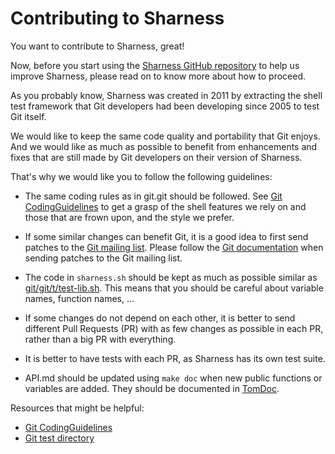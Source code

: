 # Contributing to Sharness

You want to contribute to Sharness, great!

Now, before you start using the
[Sharness GitHub repository](https://github.com/mlafeldt/sharness/)
to help us improve Sharness, please read on to know more about how to
proceed.

As you probably know, Sharness was created in 2011 by extracting the
shell test framework that Git developers had been developing since
2005 to test Git itself.

We would like to keep the same code quality and portability that Git
enjoys. And we would like as much as possible to benefit from
enhancements and fixes that are still made by Git developers on their
version of Sharness.

That's why we would like you to follow the following guidelines:

- The same coding rules as in git.git should be followed. See
  [Git CodingGuidelines](https://github.com/git/git/blob/master/Documentation/CodingGuidelines)
  to get a grasp of the shell features we rely on and those that are
  frown upon, and the style we prefer.

- If some similar changes can benefit Git, it is a good idea to first
  send patches to the
  [Git mailing list](http://vger.kernel.org/vger-lists.html#git).
  Please follow the
  [Git documentation](https://github.com/git/git/blob/master/Documentation/SubmittingPatches)
  when sending patches to the Git mailing list.

- The code in `sharness.sh` should be kept as much as possible similar as
  [git/git/t/test-lib.sh](https://github.com/git/git/blob/master/t/test-lib.sh).
  This means that you should be careful about variable names, function
  names, ...

- If some changes do not depend on each other, it is better to send
  different Pull Requests (PR) with as few changes as possible in each
  PR, rather than a big PR with everything.

- It is better to have tests with each PR, as Sharness has its own
  test suite.

- API.md should be updated using `make doc` when new public functions
  or variables are added. They should be documented in
  [TomDoc](https://github.com/mlafeldt/tomdoc.sh).

Resources that might be helpful:

- [Git CodingGuidelines](https://github.com/git/git/blob/master/Documentation/CodingGuidelines)
- [Git test directory](https://github.com/git/git/blob/master/t)
